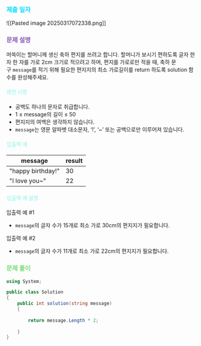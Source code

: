 ### <font color="00DDFF">제출 일자 </font>

![[Pasted image 20250317072338.png]]

### <font color="#8458B3">문제 설명</font>

머쓱이는 할머니께 생신 축하 편지를 쓰려고 합니다. 할머니가 보시기 편하도록 글자 한 자 한 자를 가로 2cm 크기로 적으려고 하며, 편지를 가로로만 적을 때, 축하 문구 `message`를 적기 위해 필요한 편지지의 최소 가로길이를 return 하도록 solution 함수를 완성해주세요.

#### <font color="#b2f7ef">제한 사항</font>

- 공백도 하나의 문자로 취급합니다.
- 1 ≤ message의 길이 ≤ 50
- 편지지의 여백은 생각하지 않습니다.
- `message`는 영문 알파벳 대소문자, ‘!’, ‘~’ 또는 공백으로만 이루어져 있습니다.

#### <font color="#b2f7ef">입출력 예</font>

|message|result|
|---|---|
|"happy birthday!"|30|
|"I love you~"|22|

#### <font color="#b2f7ef">입출력 예 설명</font>

입출력 예 #1

- `message`의 글자 수가 15개로 최소 가로 30cm의 편지지가 필요합니다.

입출력 예 #2

- `message`의 글자 수가 11개로 최소 가로 22cm의 편지지가 필요합니다.

### <font color="#77dd77">문제 풀이</font>
```cs
using System;

public class Solution 
{
    public int solution(string message) 
    {
        
        return message.Length * 2;
      
    }
}
```




